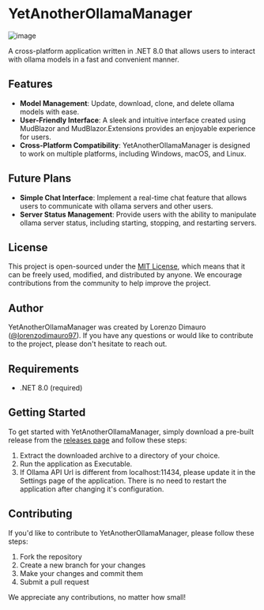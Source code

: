 # YetAnotherOllamaManager
![image](https://github.com/user-attachments/assets/46ff4299-89b1-43fc-80db-83bdab053f1d)


A cross-platform application written in .NET 8.0 that allows users to interact with ollama models in a fast and
convenient manner.

## Features

* **Model Management**: Update, download, clone, and delete ollama models with ease.
* **User-Friendly Interface**: A sleek and intuitive interface created using MudBlazor and MudBlazor.Extensions
provides an enjoyable experience for users.
* **Cross-Platform Compatibility**: YetAnotherOllamaManager is designed to work on multiple platforms, including
Windows, macOS, and Linux.

## Future Plans

* **Simple Chat Interface**: Implement a real-time chat feature that allows users to communicate with ollama
servers and other users.
* **Server Status Management**: Provide users with the ability to manipulate ollama server status, including
starting, stopping, and restarting servers.

## License

This project is open-sourced under the [MIT License](https://opensource.org/licenses/MIT), which means that it can
be freely used, modified, and distributed by anyone. We encourage contributions from the community to help improve
the project.

## Author

YetAnotherOllamaManager was created by Lorenzo Dimauro ([@lorenzodimauro97](https://github.com/lorenzodimauro97)).
If you have any questions or would like to contribute to the project, please don't hesitate to reach out.

## Requirements

* .NET 8.0 (required)

## Getting Started

To get started with YetAnotherOllamaManager, simply download a pre-built release from the [releases
page](https://github.com/lorenzodimauro97/YetAnotherOllamaManager/releases) and follow these steps:

1. Extract the downloaded archive to a directory of your choice.
2. Run the application as Executable.
3. If Ollama API Url is different from localhost:11434, please update it in the Settings page of the application. There is no need to restart the application after changing it's configuration.

## Contributing

If you'd like to contribute to YetAnotherOllamaManager, please follow these steps:

1. Fork the repository
2. Create a new branch for your changes
3. Make your changes and commit them
4. Submit a pull request

We appreciate any contributions, no matter how small!
